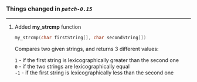 ### Things changed in *`patch-0.15`*
---
   
   
1. Added __my_strcmp__ function  
    ```C
    my_strcmp(char firstString[], char secondString[])
    ```   
    Compares two given strings, and returns 3 different values: 
      
    `1` - if the first string is lexicographically greater than the second one  
    `0` - if the two strings are lexicographically equal  
    `-1`   - if the first string is lexicographically less than the second one
    
    

    
    
